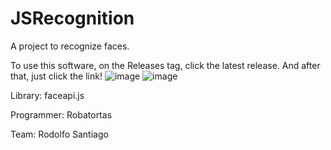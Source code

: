 # JSRecognition
A project to recognize faces.

To use this software, on the Releases tag, click the latest release.
And after that, just click the link!
![image](https://user-images.githubusercontent.com/72624799/143489356-e9e16b72-2486-450b-98ea-1b41d3d7646f.png)
![image](https://user-images.githubusercontent.com/72624799/143489376-778583f3-c1fa-42e4-a490-449947e92e07.png)


Library:
faceapi.js

Programmer:
Robatortas

Team:
Rodolfo
Santiago
